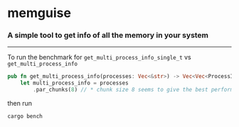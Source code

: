 # memguise
### A simple tool to get info of all the memory in your system
---

To run the benchmark for `get_multi_process_info_single_t` vs `get_multi_process_info`

```rust
pub fn get_multi_process_info(processes: Vec<&str>) -> Vec<Vec<ProcessInfo>> {
    let multi_process_info = processes
        .par_chunks(8) // * chunk size 8 seems to give the best performance, try changing this value

```
then run
```sh
cargo bench
```
